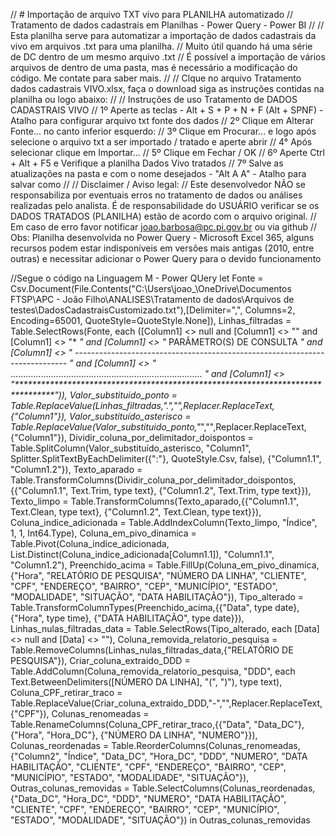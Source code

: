// # Importação de arquivo TXT vivo para PLANILHA automatizado
// Tratamento de dados cadastrais em Planilhas - Power Query - Power BI
//
// Esta planilha serve para automatizar a importação de dados cadastrais da vivo em arquivos .txt para uma planilha. 
// Muito útil quando há uma série de DC dentro de um mesmo arquivo .txt
// É possível a importação de vários arquivos de dentro de uma pasta, mas é necessário a modificação do código. Me contate para saber mais.
//
// Clque no arquivo Tratamento dados cadastrais VIVO.xlsx, faça o download siga as instruções contidas na planilha ou logo abaixo:
//
// Instruções de uso Tratamento de DADOS CADASTRAIS VIVO
// 1º Aperte as teclas - Alt + S + P + N + F (Alt + SPNF) - Atalho para configurar arquivo txt fonte dos dados
// 2º Clique em Alterar Fonte... no canto inferior esquerdo:
// 3º Clique em Procurar... e logo após selecione o arquivo txt a ser importado / tratado e aperte abrir
// 4° Após selecionar clique em Importar...
// 5º Clique em Fechar / OK
// 6º Aperte Ctrl + Alt + F5 e Verifique a planilha Dados Vivo tratados
// 7º Salve as atualizações na pasta e com o nome desejados - "Alt A A" - Atalho para salvar como
//
// Disclaimer / Aviso legal: 
// Este desenvolvedor NÃO se responsabiliza por eventuais erros no tratamento de dados ou análises realizadas pelo analista. É de responsabilidade do USUÁRIO verificar  se os DADOS TRATADOS (PLANILHA) estão de acordo com o arquivo original.
// Em caso de erro favor notificar joao.barbosa@pc.pi.gov.br ou via github
// Obs: Planilha desenvolvida no Power Query - Microsoft Excel 365, alguns recursos podem estar indisponíveis em versões mais antigas (2010, entre outras) e necessitar adicionar o Power Query para o devido funcionamento

//Segue o código na Linguagem M - Power QUery
let
    Fonte = Csv.Document(File.Contents("C:\Users\joao_\OneDrive\Documentos FTSP\APC - João Filho\ANALISES\Tratamento de dados\Arquivos de testes\DadosCadastraisCustomizado.txt"),[Delimiter=",", Columns=2, Encoding=65001, QuoteStyle=QuoteStyle.None]),
    Linhas_filtradas = Table.SelectRows(Fonte, each ([Column1] <> null and [Column1] <> "" and [Column1] <> "*                                                                              *" and [Column1] <> "*                           PARÂMETRO(S) DE CONSULTA                           *" and [Column1] <> "* ---------------------------------------------------------------------------- *" and [Column1] <> "* ............................................................................ *" and [Column1] <> "********************************************************************************")),
    Valor_substituido_ponto = Table.ReplaceValue(Linhas_filtradas,".","",Replacer.ReplaceText,{"Column1"}),
    Valor_substituído_asterisco = Table.ReplaceValue(Valor_substituido_ponto,"*","",Replacer.ReplaceText,{"Column1"}),
    Dividir_coluna_por_delimitador_doispontos = Table.SplitColumn(Valor_substituído_asterisco, "Column1", Splitter.SplitTextByEachDelimiter({":"}, QuoteStyle.Csv, false), {"Column1.1", "Column1.2"}),
    Texto_aparado = Table.TransformColumns(Dividir_coluna_por_delimitador_doispontos,{{"Column1.1", Text.Trim, type text}, {"Column1.2", Text.Trim, type text}}),
    Texto_limpo = Table.TransformColumns(Texto_aparado,{{"Column1.1", Text.Clean, type text}, {"Column1.2", Text.Clean, type text}}),
    Coluna_indice_adicionada = Table.AddIndexColumn(Texto_limpo, "Índice", 1, 1, Int64.Type),
    Coluna_em_pivo_dinamica = Table.Pivot(Coluna_indice_adicionada, List.Distinct(Coluna_indice_adicionada[Column1.1]), "Column1.1", "Column1.2"),
    Preenchido_acima = Table.FillUp(Coluna_em_pivo_dinamica,{"Hora", "RELATÓRIO DE PESQUISA", "NÚMERO DA LINHA", "CLIENTE", "CPF", "ENDEREÇO", "BAIRRO", "CEP", "MUNICÍPIO", "ESTADO", "MODALIDADE", "SITUAÇÃO", "DATA HABILITAÇÃO"}),
    Tipo_alterado = Table.TransformColumnTypes(Preenchido_acima,{{"Data", type date}, {"Hora", type time}, {"DATA HABILITAÇÃO", type date}}),
    Linhas_nulas_filtradas_data = Table.SelectRows(Tipo_alterado, each [Data] <> null and [Data] <> ""),
    Coluna_removida_relatorio_pesquisa = Table.RemoveColumns(Linhas_nulas_filtradas_data,{"RELATÓRIO DE PESQUISA"}),
    Criar_coluna_extraido_DDD = Table.AddColumn(Coluna_removida_relatorio_pesquisa, "DDD", each Text.BetweenDelimiters([NÚMERO DA LINHA], "(", ")"), type text),
    Coluna_CPF_retirar_traco = Table.ReplaceValue(Criar_coluna_extraido_DDD,"-","",Replacer.ReplaceText,{"CPF"}),
    Colunas_renomeadas = Table.RenameColumns(Coluna_CPF_retirar_traco,{{"Data", "Data_DC"}, {"Hora", "Hora_DC"}, {"NÚMERO DA LINHA", "NUMERO"}}),
    Colunas_reordenadas = Table.ReorderColumns(Colunas_renomeadas,{"Column2", "Índice", "Data_DC", "Hora_DC", "DDD", "NUMERO", "DATA HABILITAÇÃO", "CLIENTE", "CPF", "ENDEREÇO", "BAIRRO", "CEP", "MUNICÍPIO", "ESTADO", "MODALIDADE", "SITUAÇÃO"}),
    Outras_colunas_removidas = Table.SelectColumns(Colunas_reordenadas,{"Data_DC", "Hora_DC", "DDD", "NUMERO", "DATA HABILITAÇÃO", "CLIENTE", "CPF", "ENDEREÇO", "BAIRRO", "CEP", "MUNICÍPIO", "ESTADO", "MODALIDADE", "SITUAÇÃO"})
in
    Outras_colunas_removidas
